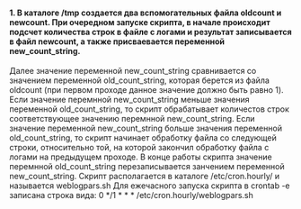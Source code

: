 #### 1. В каталоге /tmp  создается два вспомогательных файла oldcount и newcount. При очередном запуске скрипта, в начале происходит подсчет количества строк в файле с логами и результат записывается в файл  newcount, а также присваевается переменной  new_count_string.
Далее значение переменной new_count_string сравнивается со значением переменной old_count_string, которая берется из файла oldcount (при первом проходе данное значение должно быть равно 1).
Если значение перемнной new_count_string меньше значения переменной old_count_string, то скрипт обрабатывает количестов строк соответствующее значению перемнной new_count_string.
Если значение переменной new_count_string больше значения переменной old_count_string, то скрипт начинает обработку файла со следующей строки, относительно той, на которой закончил обработку файла с логами на предыдущем проходе. 
В конце работы скрипта значение перемнной old_count_string перезаписывается занчением переменной new_count_string.
Скрипт располагается в каталоге /etc/cron.hourly/ и называется weblogpars.sh
Для ежечасного запуска скрипта в crontab -e записана строка вида:
0 */1 * * * /etc/cron.hourly/weblogpars.sh
